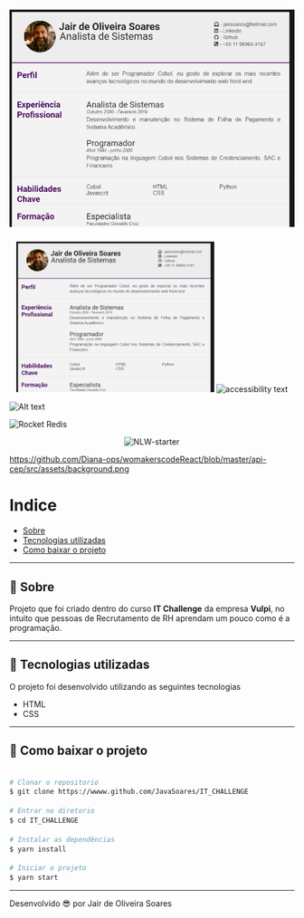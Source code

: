 <h1 align="center">
    <img src= "screenshot_1.png">
</h1>

<p align="center">
  <img src="screenshot_1.png" width="350" title="hover text">
  <img src="screenshot_1.png_number_2_large_name" width="350" alt="accessibility text">
</p>

![Alt text](https://github.com/JavaSoares/IT_Challenge/blob/master/screenshot_1.png|alt=screenshot_1)

![Rocket Redis](/.screenshot.png)

<div align="center">
    <img alt="NLW-starter" src="screenshot.png" width="35%" />
</div>


https://github.com/Diana-ops/womakerscodeReact/blob/master/api-cep/src/assets/background.png

# Indice

- [Sobre](#-sobre)
- [Tecnologias utilizadas](#-tecnologias-utilizadas)
- [Como baixar o projeto](#-como-baixar-o-projeto)

---
## 📝 Sobre
Projeto que foi criado dentro do curso **IT Challenge** da empresa **Vulpi**, no intuito que pessoas de Recrutamento de RH aprendam um pouco como é a programação.

---
## 🚀 Tecnologias utilizadas

O projeto foi desenvolvido utilizando as seguintes tecnologias

- HTML
- CSS

---
## 📁 Como baixar o projeto

```bash

# Clonar o repositorio
$ git clone https://wwww.github.com/JavaSoares/IT_CHALLENGE

# Entrar no diretorio 
$ cd IT_CHALLENGE

# Instalar as dependências
$ yarn install

# Iniciar o projeto
$ yarn start
```
---
Desenvolvido 😎 por Jair de Oliveira Soares
